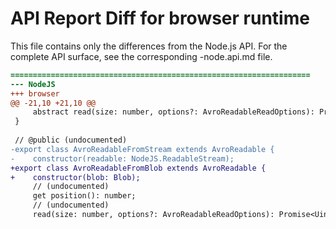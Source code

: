 # API Report Diff for browser runtime

This file contains only the differences from the Node.js API.
For the complete API surface, see the corresponding -node.api.md file.

```diff
===================================================================
--- NodeJS
+++ browser
@@ -21,10 +21,10 @@
     abstract read(size: number, options?: AvroReadableReadOptions): Promise<Uint8Array>;
 }
 
 // @public (undocumented)
-export class AvroReadableFromStream extends AvroReadable {
-    constructor(readable: NodeJS.ReadableStream);
+export class AvroReadableFromBlob extends AvroReadable {
+    constructor(blob: Blob);
     // (undocumented)
     get position(): number;
     // (undocumented)
     read(size: number, options?: AvroReadableReadOptions): Promise<Uint8Array>;

```